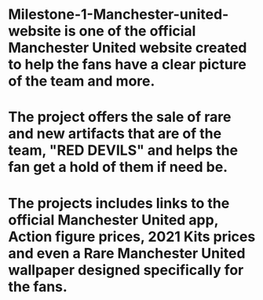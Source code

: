 # Milestone-1-Manchester-united-website is one of the official Manchester United website created to help the fans have a clear picture of the team and more.
# The project offers the sale of rare and new artifacts that are of the team, "RED DEVILS" and helps the fan get a hold of them if need be.
# The projects includes links to the official Manchester United app, Action figure prices, 2021 Kits prices and even a Rare Manchester United wallpaper designed specifically for the fans. 
